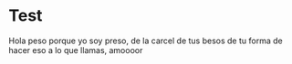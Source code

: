 # Test
Hola
peso
porque yo soy preso, de la carcel de tus besos
de tu forma de hacer eso
a lo que llamas, amoooor